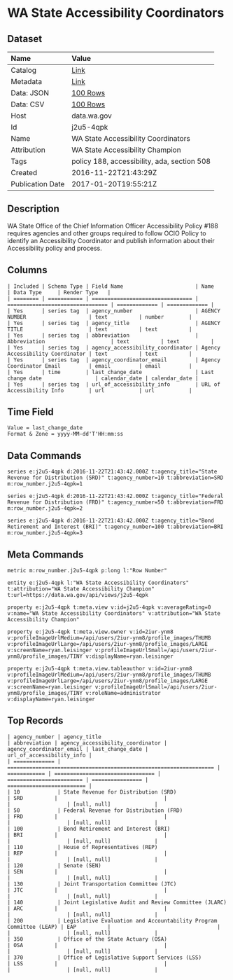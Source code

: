 # WA State Accessibility Coordinators

## Dataset

| Name | Value |
| :--- | :---- |
| Catalog | [Link](https://catalog.data.gov/dataset/wa-state-accessibility-coordinators) |
| Metadata | [Link](https://data.wa.gov/api/views/j2u5-4qpk) |
| Data: JSON | [100 Rows](https://data.wa.gov/api/views/j2u5-4qpk/rows.json?max_rows=100) |
| Data: CSV | [100 Rows](https://data.wa.gov/api/views/j2u5-4qpk/rows.csv?max_rows=100) |
| Host | data.wa.gov |
| Id | j2u5-4qpk |
| Name | WA State Accessibility Coordinators |
| Attribution | WA State Accessibility Champion |
| Tags | policy 188, accessibility, ada, section 508 |
| Created | 2016-11-22T21:43:29Z |
| Publication Date | 2017-01-20T19:55:21Z |

## Description

WA State Office of the Chief Information Officer Accessibility Policy #188 requires agencies and other groups required to follow OCIO Policy to identify an Accessibility Coordinator and publish information about their Accessibility policy and process.

## Columns

```ls
| Included | Schema Type | Field Name                       | Name                             | Data Type     | Render Type   |
| ======== | =========== | ================================ | ================================ | ============= | ============= |
| Yes      | series tag  | agency_number                    | AGENCY NUMBER                    | text          | number        |
| Yes      | series tag  | agency_title                     | AGENCY TITLE                     | text          | text          |
| Yes      | series tag  | abbreviation                     | Abbreviation                     | text          | text          |
| Yes      | series tag  | agency_accessibility_coordinator | Agency Accessibility Coordinator | text          | text          |
| Yes      | series tag  | agency_coordinator_email         | Agency Coordinator Email         | email         | email         |
| Yes      | time        | last_change_date                 | Last change date                 | calendar_date | calendar_date |
| Yes      | series tag  | url_of_accessibility_info        | URL of Accessibility Info        | url           | url           |
```

## Time Field

```ls
Value = last_change_date
Format & Zone = yyyy-MM-dd'T'HH:mm:ss
```

## Data Commands

```ls
series e:j2u5-4qpk d:2016-11-22T21:43:42.000Z t:agency_title="State Revenue for Distribution (SRD)" t:agency_number=10 t:abbreviation=SRD m:row_number.j2u5-4qpk=1

series e:j2u5-4qpk d:2016-11-22T21:43:42.000Z t:agency_title="Federal Revenue for Distribution (FRD)" t:agency_number=50 t:abbreviation=FRD m:row_number.j2u5-4qpk=2

series e:j2u5-4qpk d:2016-11-22T21:43:42.000Z t:agency_title="Bond Retirement and Interest (BRI)" t:agency_number=100 t:abbreviation=BRI m:row_number.j2u5-4qpk=3
```

## Meta Commands

```ls
metric m:row_number.j2u5-4qpk p:long l:"Row Number"

entity e:j2u5-4qpk l:"WA State Accessibility Coordinators" t:attribution="WA State Accessibility Champion" t:url=https://data.wa.gov/api/views/j2u5-4qpk

property e:j2u5-4qpk t:meta.view v:id=j2u5-4qpk v:averageRating=0 v:name="WA State Accessibility Coordinators" v:attribution="WA State Accessibility Champion"

property e:j2u5-4qpk t:meta.view.owner v:id=2iur-ynm8 v:profileImageUrlMedium=/api/users/2iur-ynm8/profile_images/THUMB v:profileImageUrlLarge=/api/users/2iur-ynm8/profile_images/LARGE v:screenName=ryan.leisinger v:profileImageUrlSmall=/api/users/2iur-ynm8/profile_images/TINY v:displayName=ryan.leisinger

property e:j2u5-4qpk t:meta.view.tableauthor v:id=2iur-ynm8 v:profileImageUrlMedium=/api/users/2iur-ynm8/profile_images/THUMB v:profileImageUrlLarge=/api/users/2iur-ynm8/profile_images/LARGE v:screenName=ryan.leisinger v:profileImageUrlSmall=/api/users/2iur-ynm8/profile_images/TINY v:roleName=administrator v:displayName=ryan.leisinger
```

## Top Records

```ls
| agency_number | agency_title                                                       | abbreviation | agency_accessibility_coordinator | agency_coordinator_email | last_change_date | url_of_accessibility_info | 
| ============= | ================================================================== | ============ | ================================ | ======================== | ================ | ========================= | 
| 10            | State Revenue for Distribution (SRD)                               | SRD          |                                  |                          |                  | [null, null]              | 
| 50            | Federal Revenue for Distribution (FRD)                             | FRD          |                                  |                          |                  | [null, null]              | 
| 100           | Bond Retirement and Interest (BRI)                                 | BRI          |                                  |                          |                  | [null, null]              | 
| 110           | House of Representatives (REP)                                     | REP          |                                  |                          |                  | [null, null]              | 
| 120           | Senate (SEN)                                                       | SEN          |                                  |                          |                  | [null, null]              | 
| 130           | Joint Transportation Committee (JTC)                               | JTC          |                                  |                          |                  | [null, null]              | 
| 140           | Joint Legislative Audit and Review Committee (JLARC)               | ARC          |                                  |                          |                  | [null, null]              | 
| 200           | Legislative Evaluation and Accountability Program Committee (LEAP) | EAP          |                                  |                          |                  | [null, null]              | 
| 350           | Office of the State Actuary (OSA)                                  | OSA          |                                  |                          |                  | [null, null]              | 
| 370           | Office of Legislative Support Services (LSS)                       | LSS          |                                  |                          |                  | [null, null]              | 
```